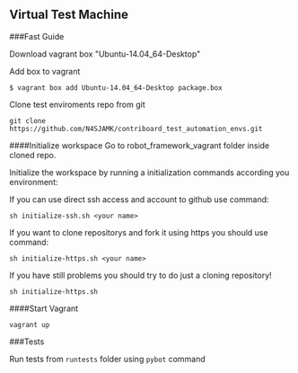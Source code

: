 ## Virtual Test Machine
  
###Fast Guide

Download vagrant box "Ubuntu-14.04_64-Desktop"

Add box to vagrant

```
$ vagrant box add Ubuntu-14.04_64-Desktop package.box
``` 

Clone test enviroments repo from git

```
git clone https://github.com/N4SJAMK/contriboard_test_automation_envs.git
```

####Initialize workspace
Go to robot_framework_vagrant folder inside cloned repo.

Initialize the workspace by running a initialization commands according you environment:


If you can use direct ssh access and account to github use command:
```
sh initialize-ssh.sh <your name>
```

If you want to clone repositorys and fork it using https you should use command:
```
sh initialize-https.sh <your name>
```

If you have still problems you should try to do just a cloning repository!
```
sh initialize-https.sh
```

####Start Vagrant

```
vagrant up
```

###Tests

Run tests from ```runtests``` folder using ```pybot``` command

